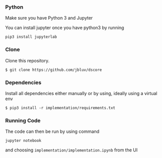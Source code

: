 ### Python
Make sure you have Python 3 and Jupyter

You can install jupyter once you have python3 by running 
```
pip3 install jupyterlab
```

### Clone
Clone this repository.
```
$ git clone https://github.com/jbluv/dscore
```

### Dependencies
Install all dependencies either manually or by using, ideally using a virtual env
```
$ pip3 install -r implementation/requirements.txt
```

### Running Code
The code can then be run by using command
```
jupyter notebook
```
and choosing `implementation/implementation.ipynb` from the UI
